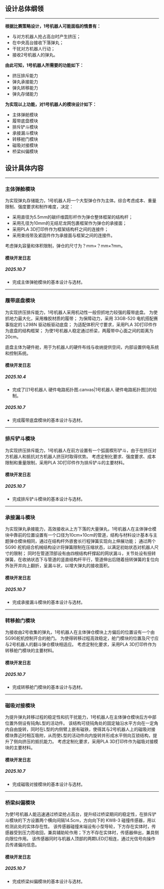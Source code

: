 ## 设计总体纲领

---

**根据比赛策略设计，1号机器人可能面临的情景有：**

- 与对方机器人抢占高台时产生挤压；
- 在中央高台接收下落弹丸；
- 干扰对方机器人行动；
- 接收2号机器人的弹丸。

**由此可知，1号机器人所需要的功能如下：**

- 挤压排斥能力
- 弹丸承接能力
- 弹丸转移能力
- 弹丸存储能力

**为实现以上功能，对1号机器人的模块设计如下：**

- 主体弹舱模块
- 履带底盘模块
- 排斥铲斗模块
- 承接漏斗模块
- 转移舱门模块
- 磁吸对接模块
- 桥梁纠偏模块


## 设计具体内容

---

### 主体弹舱模块

为实现弹丸存储能力，1号机器人将一个大型弹仓作为主体。综合考虑成本、重量限制、强度要求和制作难度，决定：

- 采用直径为5.5mm的碳纤维圆形杆作为弹仓整体框架的结构杆；
- 采用孔径为10mm的无结尼龙网包裹框架作为弹仓的承接面；
- 采用PLA 3D打印件作为框架结构杆之间的连接件；
- 采用束线带及紧固件作为承接面与框架之间的连接件。

考虑弹丸容量和体积限制，弹仓的尺寸为？mm×？mm×?mm。

#### 模块开发日志

##### 2025.10.7

- 完成主体弹舱模块的基本设计与选材。


---

### 履带底盘模块

为实现挤压排斥能力，1号机器人采用机动性一般但抓地力较强的履带底盘。
为使抓地力最大化，采用橡胶材质的履带；
为保障动力，采用 33GB-520 电机搭配赛事指定的 L298N 驱动板驱动底盘；
为适配体积尺寸要求，采用PLA 3D打印件作为底盘的结构框架；
为使1号机器人稳定通过桥梁，两履带中心面之间的距离为20cm。

底盘主体为硬件舱，用于为机器人的硬件布线与收纳提供空间，内部设置供电系统和控制系统。

#### 模块开发日志

##### 2025.10.4

- 完成了[[1号机器人 硬件电路拓扑图.canvas|1号机器人 硬件电路拓扑图]]的绘制。
##### 2025.10.7

- 完成履带底盘模块的基本设计与选材。


---

### 排斥铲斗模块

为实现挤压排斥能力，1号机器人在前方设置有一个弧面楔形铲斗，由于在挤压对方机器人和抵抗对方机器人挤压时取得优势。
考虑定制化要求、强度要求、成本限制和重量限制，采用PLA 3D打印件作为排斥铲斗的主要材料。

#### 模块开发日志

##### 2025.10.7

- 完成排斥铲斗模块的基本设计与选材。


---

### 承接漏斗模块

为实现弹丸承接能力，高效接收从上方下落的大量弹丸，1号机器人在主体弹仓模块中靠前的位置设置有一个口径为10cm×10cm的管道，结构与材料设计基本与主题弹仓模块相同，通过在结构杆外嵌套长行程弹簧实现向上伸展功能；
通过两个 SG90 舵机结合机械结构设计将弹簧限制在压缩状态，以满足初始状态对机器人尺寸的限制；
同时在管道顶部设有由四根结构杆撑起的网状漏斗，关节处设有扭转弹簧，在收纳状态下与管道的竖直结构杆平行，管道伸出后随着扭转弹簧的复位向外张开并向上翻折，呈漏斗状，以增大弹丸的接收面积。

#### 模块开发日志

##### 2025.10.7

- 完成承接漏斗模块的基本设计与选材。


---

### 转移舱门模块

为接收由2号收集的弹丸，1号机器人在主体弹仓模块上方偏后的位置设有一个由SG90舵机控制开合的舱门。
为使得转移过程高效稳定，舱门模块的位置及尺寸应与2号机器人的翻斗弹仓模块相适应。
考虑定制化要求，采用PLA 3D打印件作为转移舱门模块的主要材料。

#### 模块开发日志

##### 2025.10.7

- 完成转移舱门模块的基本设计与选材。


---

### 磁吸对接模块

为提升弹丸转移过程的稳定性和抗干扰能力，1号机器人在主体弹仓模块后方中部位置外侧设有钝角L型的活动件。
该结构可绕钝角处的固定轴沿水平方向在一定角内自由旋转，同时在L型的内侧臂上嵌有磁铁，使得其与2号机器人上的磁吸对接模块靠近时相互吸附，从而使L型的活动件向内旋转并形成水平侧向互锁结构，提升了侧向挤压的抵抗能力。
考虑定制化要求，采用PLA 3D打印件作为磁吸对接模块的主要材料。

#### 模块开发日志

##### 2025.10.7

- 完成磁吸对接模块的基本设计与选材。


---

### 桥梁纠偏模块

为使1号机器人能迅速通过桥梁抢占高台，提升经过桥梁期间的稳定性，在排斥铲斗模块的下方设置两个横向间隔14.5cm，方向向下的 KW8-3 碰撞传感器，用以检测此处的实体存在性。
该传感器碰撞末端设有小型导轮，下方存在实体时，传感器受到压力而收回，兼具辅助轮作用；下方不存在实体时，传感器伸出，兼具侧向限位作用。
该传感器同时与机器人顶部的两颗LED灯相连，通过光信号向操作员传递偏向信息。

#### 模块开发日志

##### 2025.10.7

- 完成桥梁纠偏模块的基本设计与选材。